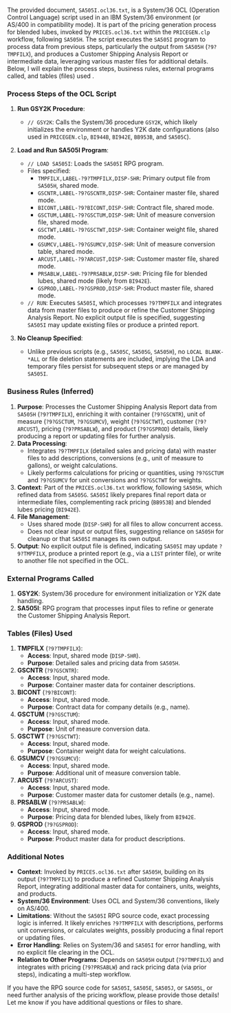 The provided document, `SA505I.ocl36.txt`, is a System/36 OCL (Operation Control Language) script used in an IBM System/36 environment (or AS/400 in compatibility mode). It is part of the pricing generation process for blended lubes, invoked by `PRICES.ocl36.txt` within the `PRICEGEN.clp` workflow, following `SA505H`. The script executes the `SA505I` program to process data from previous steps, particularly the output from `SA505H` (`?9?TMPFILX`), and produces a Customer Shipping Analysis Report or intermediate data, leveraging various master files for additional details. Below, I will explain the process steps, business rules, external programs called, and tables (files) used .

### Process Steps of the OCL Script

1. **Run GSY2K Procedure**:
   - `// GSY2K`: Calls the System/36 procedure `GSY2K`, which likely initializes the environment or handles Y2K date configurations (also used in `PRICEGEN.clp`, `BI944B`, `BI942E`, `BB953B`, and `SA505C`).

2. **Load and Run SA505I Program**:
   - `// LOAD SA505I`: Loads the `SA505I` RPG program.
   - Files specified:
     - `TMPFILX,LABEL-?9?TMPFILX,DISP-SHR`: Primary output file from `SA505H`, shared mode.
     - `GSCNTR,LABEL-?9?GSCNTR,DISP-SHR`: Container master file, shared mode.
     - `BICONT,LABEL-?9?BICONT,DISP-SHR`: Contract file, shared mode.
     - `GSCTUM,LABEL-?9?GSCTUM,DISP-SHR`: Unit of measure conversion file, shared mode.
     - `GSCTWT,LABEL-?9?GSCTWT,DISP-SHR`: Container weight file, shared mode.
     - `GSUMCV,LABEL-?9?GSUMCV,DISP-SHR`: Unit of measure conversion table, shared mode.
     - `ARCUST,LABEL-?9?ARCUST,DISP-SHR`: Customer master file, shared mode.
     - `PRSABLW,LABEL-?9?PRSABLW,DISP-SHR`: Pricing file for blended lubes, shared mode (likely from `BI942E`).
     - `GSPROD,LABEL-?9?GSPROD,DISP-SHR`: Product master file, shared mode.
   - `// RUN`: Executes `SA505I`, which processes `?9?TMPFILX` and integrates data from master files to produce or refine the Customer Shipping Analysis Report. No explicit output file is specified, suggesting `SA505I` may update existing files or produce a printed report.

3. **No Cleanup Specified**:
   - Unlike previous scripts (e.g., `SA505C`, `SA505G`, `SA505H`), no `LOCAL BLANK-*ALL` or file deletion statements are included, implying the LDA and temporary files persist for subsequent steps or are managed by `SA505I`.

### Business Rules (Inferred)

1. **Purpose**: Processes the Customer Shipping Analysis Report data from `SA505H` (`?9?TMPFILX`), enriching it with container (`?9?GSCNTR`), unit of measure (`?9?GSCTUM`, `?9?GSUMCV`), weight (`?9?GSCTWT`), customer (`?9?ARCUST`), pricing (`?9?PRSABLW`), and product (`?9?GSPROD`) details, likely producing a report or updating files for further analysis.
2. **Data Processing**:
   - Integrates `?9?TMPFILX` (detailed sales and pricing data) with master files to add descriptions, conversions (e.g., unit of measure to gallons), or weight calculations.
   - Likely performs calculations for pricing or quantities, using `?9?GSCTUM` and `?9?GSUMCV` for unit conversions and `?9?GSCTWT` for weights.
3. **Context**: Part of the `PRICES.ocl36.txt` workflow, following `SA505H`, which refined data from `SA505G`. `SA505I` likely prepares final report data or intermediate files, complementing rack pricing (`BB953B`) and blended lubes pricing (`BI942E`).
4. **File Management**:
   - Uses shared mode (`DISP-SHR`) for all files to allow concurrent access.
   - Does not clear input or output files, suggesting reliance on `SA505H` for cleanup or that `SA505I` manages its own output.
5. **Output**: No explicit output file is defined, indicating `SA505I` may update `?9?TMPFILX`, produce a printed report (e.g., via a `LIST` printer file), or write to another file not specified in the OCL.

### External Programs Called

1. **GSY2K**: System/36 procedure for environment initialization or Y2K date handling.
2. **SA505I**: RPG program that processes input files to refine or generate the Customer Shipping Analysis Report.

### Tables (Files) Used

1. **TMPFILX** (`?9?TMPFILX`):
   - **Access**: Input, shared mode (`DISP-SHR`).
   - **Purpose**: Detailed sales and pricing data from `SA505H`.
2. **GSCNTR** (`?9?GSCNTR`):
   - **Access**: Input, shared mode.
   - **Purpose**: Container master data for container descriptions.
3. **BICONT** (`?9?BICONT`):
   - **Access**: Input, shared mode.
   - **Purpose**: Contract data for company details (e.g., name).
4. **GSCTUM** (`?9?GSCTUM`):
   - **Access**: Input, shared mode.
   - **Purpose**: Unit of measure conversion data.
5. **GSCTWT** (`?9?GSCTWT`):
   - **Access**: Input, shared mode.
   - **Purpose**: Container weight data for weight calculations.
6. **GSUMCV** (`?9?GSUMCV`):
   - **Access**: Input, shared mode.
   - **Purpose**: Additional unit of measure conversion table.
7. **ARCUST** (`?9?ARCUST`):
   - **Access**: Input, shared mode.
   - **Purpose**: Customer master data for customer details (e.g., name).
8. **PRSABLW** (`?9?PRSABLW`):
   - **Access**: Input, shared mode.
   - **Purpose**: Pricing data for blended lubes, likely from `BI942E`.
9. **GSPROD** (`?9?GSPROD`):
   - **Access**: Input, shared mode.
   - **Purpose**: Product master data for product descriptions.

### Additional Notes

- **Context**: Invoked by `PRICES.ocl36.txt` after `SA505H`, building on its output (`?9?TMPFILX`) to produce a refined Customer Shipping Analysis Report, integrating additional master data for containers, units, weights, and products.
- **System/36 Environment**: Uses OCL and System/36 conventions, likely on AS/400.
- **Limitations**: Without the `SA505I` RPG source code, exact processing logic is inferred. It likely enriches `?9?TMPFILX` with descriptions, performs unit conversions, or calculates weights, possibly producing a final report or updating files.
- **Error Handling**: Relies on System/36 and `SA505I` for error handling, with no explicit file clearing in the OCL.
- **Relation to Other Programs**: Depends on `SA505H` output (`?9?TMPFILX`) and integrates with pricing (`?9?PRSABLW`) and rack pricing data (via prior steps), indicating a multi-step workflow.

If you have the RPG source code for `SA505I`, `SA505E`, `SA505J`, or `SA505L`, or need further analysis of the pricing workflow, please provide those details! Let me know if you have additional questions or files to share.